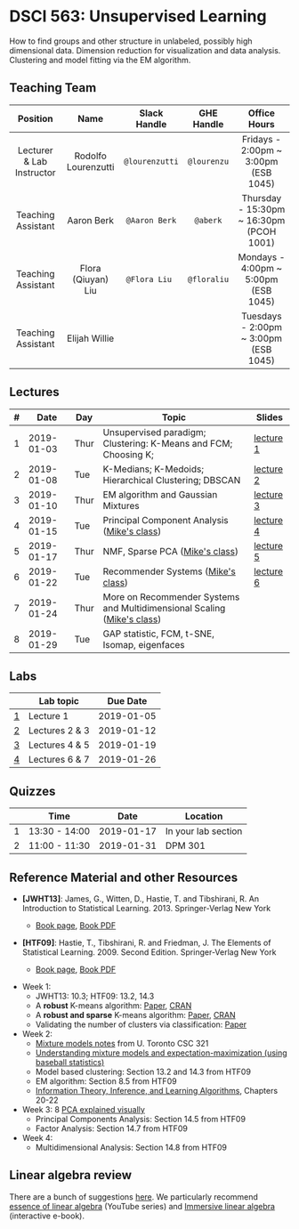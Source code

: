 # DSCI 563: Unsupervised Learning

How to find groups and other structure in unlabeled, possibly high dimensional data. Dimension reduction for visualization and data analysis. Clustering and model fitting via the EM algorithm.


## Teaching Team

| Position | Name  | Slack Handle | GHE Handle | Office Hours |
| :------: | :---: | :----------: | :--------: | :-----------: |
| Lecturer & Lab Instructor | Rodolfo Lourenzutti | `@lourenzutti` | `@lourenzu` | Fridays - 2:00pm ~ 3:00pm (ESB 1045)|
| Teaching Assistant | Aaron Berk |  `@Aaron Berk`  | `@aberk` | Thursday - 15:30pm ~ 16:30pm (PCOH 1001) |
| Teaching Assistant | Flora (Qiuyan) Liu | `@Flora Liu ` | `@floraliu` | Mondays - 4:00pm ~ 5:00pm (ESB 1045) |
| Teaching Assistant | Elijah Willie |  |  | Tuesdays - 2:00pm ~ 3:00pm (ESB 1045)  |


## Lectures


| # |     Date      | Day |  Topic  |  Slides  |
|---|---------------|-----|---------|----------|
| 1 | 2019-01-03   | Thur | Unsupervised paradigm; Clustering: K-Means and FCM; Choosing K;  | [lecture 1](https://github.ubc.ca/MDS-2018-19/DSCI_563_unsup-learn_students/blob/master/lectures/Lecture1.ipynb)  | 
| 2 | 2019-01-08   | Tue  | K-Medians; K-Medoids; Hierarchical Clustering; DBSCAN  | [lecture 2](https://github.ubc.ca/MDS-2018-19/DSCI_563_unsup-learn_students/blob/master/lectures/Lecture2.ipynb)  |
| 3 | 2019-01-10   | Thur | EM algorithm and Gaussian Mixtures  | [lecture 3](https://github.ubc.ca/MDS-2018-19/DSCI_563_unsup-learn_students/blob/master/lectures/Lecture3.ipynb)  |
| 4 | 2019-01-15   | Tue  | Principal Component Analysis ([Mike's class](https://www.youtube.com/watch?v=7cBkOC_UD4o&list=PLWmXHcz_53Q02ZLeAxigki1JZFfCO6M-b&index=25&t=0s)) | [lecture 4](https://github.ubc.ca/MDS-2018-19/DSCI_563_unsup-learn_students/blob/master/lectures/Lecture4.ipynb)  |
| 5 | 2019-01-17   | Thur | NMF, Sparse PCA ([Mike's class](https://www.youtube.com/watch?v=ghLOWBlzWyw&t=2221s))  | [lecture 5](https://github.ubc.ca/MDS-2018-19/DSCI_563_unsup-learn_students/blob/master/lectures/lecture5.ipynb)  |
| 6 | 2019-01-22   | Tue  | Recommender Systems ([Mike's class](https://www.youtube.com/watch?v=mBFChbO-SNI)) | [lecture 6](https://github.ubc.ca/MDS-2018-19/DSCI_563_unsup-learn_students/blob/master/lectures/lecture6.ipynb)  |
| 7 | 2019-01-24   | Thur | More on Recommender Systems and Multidimensional Scaling ([Mike's class](https://www.youtube.com/watch?v=rR9kLt8hxq0&index=27&list=PLWmXHcz_53Q02ZLeAxigki1JZFfCO6M-b))  |   |
| 8 | 2019-01-29   | Tue  | GAP statistic, FCM, t-SNE, Isomap, eigenfaces  |   |
 
## Labs

|   | Lab topic   |  Due Date |
|------|-----------|-----------|
| [1](labs/lab1.md) | Lecture 1     | 2019-01-05|
| [2](labs/lab2.md) | Lectures 2 & 3  | 2019-01-12 |
| [3](labs/lab3.md) | Lectures 4 & 5  | 2019-01-19 |
| [4](labs/lab4.md) | Lectures 6 & 7 | 2019-01-26 |

## Quizzes
|     | Time | Date | Location |
|-----|------|------|----------|
| 1 | 13:30 - 14:00 | 2019-01-17 | In your lab section |
| 2 | 11:00 - 11:30 | 2019-01-31 | DPM 301 |



## Reference Material and other Resources
* **[JWHT13]**: James, G., Witten, D., Hastie, T. and Tibshirani, R.
An Introduction to Statistical Learning. 2013. Springer-Verlag New York
	- [Book page](http://www-bcf.usc.edu/~gareth/ISL/), [Book PDF](http://www-bcf.usc.edu/~gareth/ISL/ISLR%20Sixth%20Printing.pdf)

* **[HTF09]**: Hastie, T., Tibshirani, R. and Friedman, J.
The Elements of Statistical Learning. 2009. Second Edition. Springer-Verlag New York
	- [Book page](https://web.stanford.edu/~hastie/ElemStatLearn/), [Book PDF](https://web.stanford.edu/~hastie/ElemStatLearn/printings/ESLII_print12.pdf)

- Week 1:
	* JWHT13: 10.3; HTF09: 13.2, 14.3
	* A **robust** K-means algorithm: [Paper](http://dx.doi.org/10.18637/jss.v047.i12), [CRAN](https://cran.r-project.org/package=tclust)
	* A **robust and sparse** K-means algorithm: [Paper](http://dx.doi.org/10.18637/jss.v072.i05), [CRAN](https://cran.r-project.org/package=RSKC)
	* Validating the number of clusters via classification: [Paper](http://dx.doi.org/10.1186/gb-2002-3-7-research0036)
- Week 2:
	* [Mixture models notes](http://www.cs.toronto.edu/~rgrosse/csc321/mixture_models.pdf) from U. Toronto CSC 321
	* [Understanding mixture models and expectation-maximization (using baseball statistics)](http://varianceexplained.org/r/mixture-models-baseball/)
	* Model based clustering: Section 13.2 and 14.3 from HTF09
	* EM algorithm: Section 8.5 from HTF09
	* [Information Theory, Inference, and Learning Algorithms](http://www.inference.org.uk/itprnn/book.pdf), Chapters 20-22
- Week 3:
	8 [PCA explained visually](http://setosa.io/ev/principal-component-analysis/)
	* Principal Components Analysis: Section 14.5 from HTF09
	* Factor Analysis: Section 14.7 from HTF09
- Week 4:
	* Multidimensional Analysis: Section 14.8 from HTF09

## Linear algebra review

There are a bunch of suggestions [here](https://ubc-mds.github.io/resources_pages/prep_moocs/). We particularly recommend [essence of linear algebra](https://www.youtube.com/watch?v=kjBOesZCoqc&list=PLZHQObOWTQDPD3MizzM2xVFitgF8hE_ab) (YouTube series) and
[Immersive linear algebra](http://immersivemath.com/ila/index.html) (interactive e-book).
